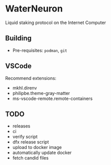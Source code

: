 # WaterNeuron
Liquid staking protocol on the Internet Computer

## Building

-   Pre-requisites: `podman`, `git`

## VSCode

Recommend extensions:
- mkhl.direnv
- philipbe.theme-gray-matter
- ms-vscode-remote.remote-containers

## TODO
-   releases
-   ci
-   verify script
-   dfx release script
-   upload to docker image
-   automatically update docker
-   fetch candid files
